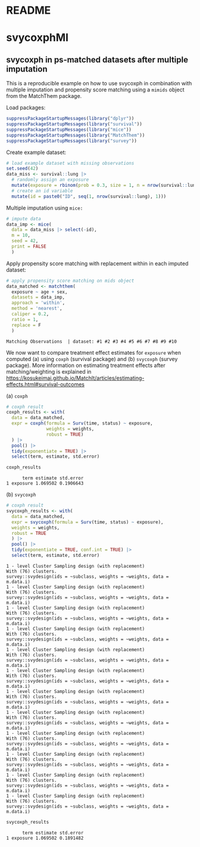 # README

# svycoxphMI

## svycoxph in ps-matched datasets after multiple imputation

This is a reproducible example on how to use svycoxph in combination
with multiple imputation and propensity score matching using a `mimids`
object from the MatchThem package.

Load packages:

``` r
suppressPackageStartupMessages(library("dplyr"))
suppressPackageStartupMessages(library("survival"))
suppressPackageStartupMessages(library("mice"))
suppressPackageStartupMessages(library("MatchThem"))
suppressPackageStartupMessages(library("survey"))
```

Create example dataset:

``` r
# load example dataset with missing observations
set.seed(42)
data_miss <- survival::lung |> 
  # randomly assign an exposure
  mutate(exposure = rbinom(prob = 0.3, size = 1, n = nrow(survival::lung))) |> 
  # create an id variable
  mutate(id = paste0("ID", seq(1, nrow(survival::lung), 1)))
```

Multiple imputation using `mice:`

``` r
# impute data
data_imp <- mice(
  data = data_miss |> select(-id),
  m = 10,
  seed = 42,
  print = FALSE
  )
```

Apply propensity score matching with replacement within in each imputed
dataset:

``` r
# apply propensity score matching on mids object
data_matched <- matchthem(
  exposure ~ age + sex,
  datasets = data_imp,
  approach = 'within',
  method = 'nearest',
  caliper = 0.2,
  ratio = 1,
  replace = F
  )
```


    Matching Observations  | dataset: #1 #2 #3 #4 #5 #6 #7 #8 #9 #10

We now want to compare treatment effect estimates for `exposure` when
computed (a) using `coxph` (survival package) and (b) `svycoxph` (survey
package). More information on estimating treatment effects after
matching/weighting is explained in
<https://kosukeimai.github.io/MatchIt/articles/estimating-effects.html#survival-outcomes>

\(a\) `coxph`

``` r
# coxph result
coxph_results <- with(
  data = data_matched,
  expr = coxph(formula = Surv(time, status) ~ exposure, 
               weights = weights, 
               robust = TRUE)
  ) |> 
  pool() |> 
  tidy(exponentiate = TRUE) |> 
  select(term, estimate, std.error)

coxph_results
```

          term estimate std.error
    1 exposure 1.069502 0.1906643

\(b\) `svycoxph`

``` r
# coxph result
svycoxph_results <- with(
  data = data_matched,
  expr = svycoxph(formula = Surv(time, status) ~ exposure),
  weights = weights, 
  robust = TRUE
  ) |> 
  pool() |> 
  tidy(exponentiate = TRUE, conf.int = TRUE) |> 
  select(term, estimate, std.error)
```

    1 - level Cluster Sampling design (with replacement)
    With (76) clusters.
    survey::svydesign(ids = ~subclass, weights = ~weights, data = m.data.i)
    1 - level Cluster Sampling design (with replacement)
    With (76) clusters.
    survey::svydesign(ids = ~subclass, weights = ~weights, data = m.data.i)
    1 - level Cluster Sampling design (with replacement)
    With (76) clusters.
    survey::svydesign(ids = ~subclass, weights = ~weights, data = m.data.i)
    1 - level Cluster Sampling design (with replacement)
    With (76) clusters.
    survey::svydesign(ids = ~subclass, weights = ~weights, data = m.data.i)
    1 - level Cluster Sampling design (with replacement)
    With (76) clusters.
    survey::svydesign(ids = ~subclass, weights = ~weights, data = m.data.i)
    1 - level Cluster Sampling design (with replacement)
    With (76) clusters.
    survey::svydesign(ids = ~subclass, weights = ~weights, data = m.data.i)
    1 - level Cluster Sampling design (with replacement)
    With (76) clusters.
    survey::svydesign(ids = ~subclass, weights = ~weights, data = m.data.i)
    1 - level Cluster Sampling design (with replacement)
    With (76) clusters.
    survey::svydesign(ids = ~subclass, weights = ~weights, data = m.data.i)
    1 - level Cluster Sampling design (with replacement)
    With (76) clusters.
    survey::svydesign(ids = ~subclass, weights = ~weights, data = m.data.i)
    1 - level Cluster Sampling design (with replacement)
    With (76) clusters.
    survey::svydesign(ids = ~subclass, weights = ~weights, data = m.data.i)
    1 - level Cluster Sampling design (with replacement)
    With (76) clusters.
    survey::svydesign(ids = ~subclass, weights = ~weights, data = m.data.i)
    1 - level Cluster Sampling design (with replacement)
    With (76) clusters.
    survey::svydesign(ids = ~subclass, weights = ~weights, data = m.data.i)

``` r
svycoxph_results
```

          term estimate std.error
    1 exposure 1.069502 0.1891482
